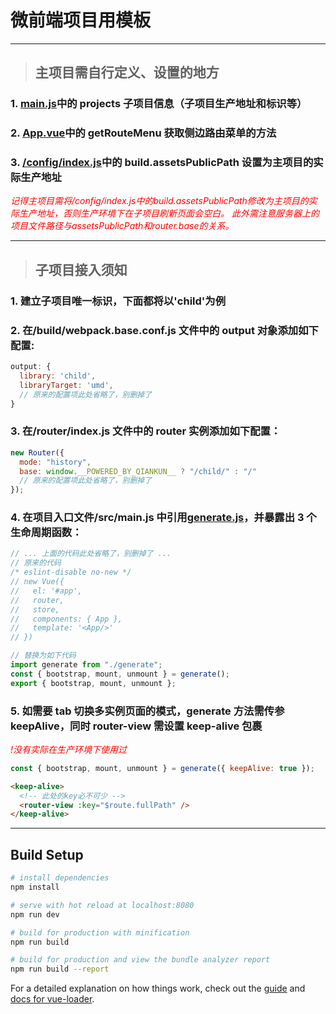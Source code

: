 # 微前端项目用模板

---

> ## 主项目需自行定义、设置的地方

### 1. [main.js](/src/main.js)中的 projects 子项目信息（子项目生产地址和标识等）

### 2. [App.vue](/src/App.vue)中的 getRouteMenu 获取侧边路由菜单的方法

### 3. [/config/index.js](/config/index.js)中的 build.assetsPublicPath 设置为主项目的实际生产地址

<i style="color:red">
记得主项目需将/config/index.js中的build.assetsPublicPath修改为主项目的实际生产地址，否则生产环境下在子项目刷新页面会空白。
此外需注意服务器上的项目文件路径与assetsPublicPath和router.base的关系。
</i>

---

> ## 子项目接入须知

### 1. 建立子项目唯一标识，下面都将以'child'为例

### 2. 在/build/webpack.base.conf.js 文件中的 output 对象添加如下配置:

```javascript
output: {
  library: 'child',
  libraryTarget: 'umd',
  // 原来的配置项此处省略了，别删掉了
}
```

### 3. 在/router/index.js 文件中的 router 实例添加如下配置：

```javascript
new Router({
  mode: "history",
  base: window.__POWERED_BY_QIANKUN__ ? "/child/" : "/"
  // 原来的配置项此处省略了，别删掉了
});
```

### 4. 在项目入口文件/src/main.js 中引用[generate.js](/src/generate.js)，并暴露出 3 个生命周期函数：

```javascript
// ... 上面的代码此处省略了，别删掉了 ...
// 原来的代码
/* eslint-disable no-new */
// new Vue({
//   el: '#app',
//   router,
//   store,
//   components: { App },
//   template: '<App/>'
// })

// 替换为如下代码
import generate from "./generate";
const { bootstrap, mount, unmount } = generate();
export { bootstrap, mount, unmount };
```

### 5. 如需要 tab 切换多实例页面的模式，generate 方法需传参 keepAlive，同时 router-view 需设置 keep-alive 包裹

<i style="color:red;">!没有实际在生产环境下使用过</i>

```javascript
const { bootstrap, mount, unmount } = generate({ keepAlive: true });
```

```html
<keep-alive>
  <!-- 此处的key必不可少 -->
  <router-view :key="$route.fullPath" />
</keep-alive>
```

---

## Build Setup

```bash
# install dependencies
npm install

# serve with hot reload at localhost:8080
npm run dev

# build for production with minification
npm run build

# build for production and view the bundle analyzer report
npm run build --report
```

For a detailed explanation on how things work, check out the [guide](http://vuejs-templates.github.io/webpack/) and [docs for vue-loader](http://vuejs.github.io/vue-loader).
